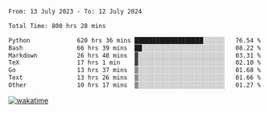 <!--START_SECTION:waka-->

```txt
From: 13 July 2023 - To: 12 July 2024

Total Time: 800 hrs 28 mins

Python             620 hrs 36 mins ███████████████████░░░░░░   76.54 %
Bash               66 hrs 39 mins  ██░░░░░░░░░░░░░░░░░░░░░░░   08.22 %
Markdown           26 hrs 48 mins  ▓░░░░░░░░░░░░░░░░░░░░░░░░   03.31 %
TeX                17 hrs 1 min    ▓░░░░░░░░░░░░░░░░░░░░░░░░   02.10 %
Go                 13 hrs 37 mins  ▒░░░░░░░░░░░░░░░░░░░░░░░░   01.68 %
Text               13 hrs 26 mins  ▒░░░░░░░░░░░░░░░░░░░░░░░░   01.66 %
Other              10 hrs 17 mins  ▒░░░░░░░░░░░░░░░░░░░░░░░░   01.27 %
```

<!--END_SECTION:waka-->
[![wakatime](https://wakatime.com/badge/user/5f89a63a-5294-4958-ad30-2b3455e63f2a.svg)](https://wakatime.com/@5f89a63a-5294-4958-ad30-2b3455e63f2a)
